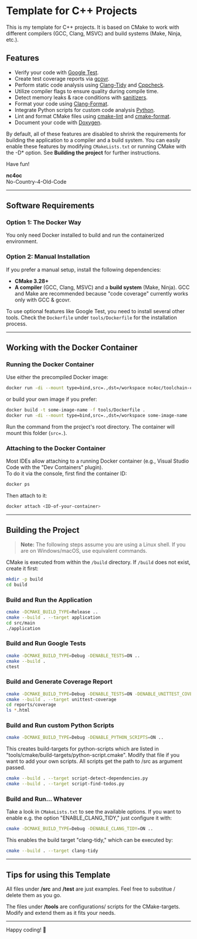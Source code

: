 # Template for C++ Projects

This is my template for C++ projects. It is based on CMake to work with different compilers (GCC, Clang, MSVC) and build systems (Make, Ninja, etc.).

## Features
- Verify your code with [Google Test](https://github.com/google/googletest).
- Create test coverage reports via [gcovr](https://gcovr.com/en/stable/).
- Perform static code analysis using [Clang-Tidy](https://clang.llvm.org/extra/clang-tidy/) and [Cppcheck](http://cppcheck.net/).
- Utilize compiler flags to ensure quality during compile time.
- Detect memory leaks & race conditions with [sanitizers](https://gcc.gnu.org/onlinedocs/gcc/Instrumentation-Options.html).
- Format your code using [Clang-Format](https://clang.llvm.org/docs/ClangFormat.html).
- Integrate Python scripts for custom code analysis [Python](https://www.python.org/).
- Lint and format CMake files using [cmake-lint](https://cmake-format.readthedocs.io/en/latest/cmake-lint.html) and [cmake-format](https://cmake-format.readthedocs.io/en/latest/cmake-format.html).
- Document your code with [Doxygen](https://www.doxygen.nl/).

By default, all of these features are disabled to shrink the requirements for building the application to a compiler and a build system.
You can easily enable these features by modifying `CMakeLists.txt` or running CMake with the -D* option.
See **Building the project** for further instructions.

Have fun!

**nc4oc**  
No-Country-4-Old-Code

---

## Software Requirements

### Option 1: The Docker Way
You only need Docker installed to build and run the containerized environment.

### Option 2: Manual Installation
If you prefer a manual setup, install the following dependencies:
- **CMake 3.28+**
- **A compiler** (GCC, Clang, MSVC) and a **build system** (Make, Ninja). GCC and Make are recommended because "code coverage" currently works only with GCC & gcovr.

To use optional features like Google Test, you need to install several other tools. Check the `Dockerfile` under `tools/Dockerfile` for the installation process.

---

## Working with the Docker Container

### Running the Docker Container
Use either the precompiled Docker image:
```sh
docker run -di --mount type=bind,src=.,dst=/workspace nc4oc/toolchain-cpp:latest
```
or build your own image if you prefer:
```sh
docker build -t some-image-name -f tools/Dockerfile .
docker run -di --mount type=bind,src=.,dst=/workspace some-image-name
```
Run the command from the project's root directory. The container will mount this folder (`src=.`).

### Attaching to the Docker Container
Most IDEs allow attaching to a running Docker container (e.g., Visual Studio Code with the "Dev Containers" plugin).  
To do it via the console, first find the container ID:
```sh
docker ps
```
Then attach to it:
```sh
docker attach <ID-of-your-container>
```

---

## Building the Project

> **Note:** The following steps assume you are using a Linux shell. If you are on Windows/macOS, use equivalent commands.

CMake is executed from within the `/build` directory. If `/build` does not exist, create it first:
```sh
mkdir -p build
cd build
```

### Build and Run the Application
```sh
cmake -DCMAKE_BUILD_TYPE=Release ..
cmake --build . --target application
cd src/main
./application
```

### Build and Run Google Tests
```sh
cmake -DCMAKE_BUILD_TYPE=Debug -DENABLE_TESTS=ON ..
cmake --build .
ctest
```

### Build and Generate Coverage Report
```sh
cmake -DCMAKE_BUILD_TYPE=Debug -DENABLE_TESTS=ON -DENABLE_UNITTEST_COVERAGE=ON ..
cmake --build . --target unittest-coverage
cd reports/coverage
ls *.html
```

### Build and Run custom Python Scripts
```sh
cmake -DCMAKE_BUILD_TYPE=Debug -DENABLE_PYTHON_SCRIPTS=ON ..
```
This creates build-targets for python-scripts which are listed in "tools/cmake/build-targets/python-script.cmake".
Modify that file if you want to add your own scripts.
All scripts get the path to /src as argument passed.

```sh
cmake --build . --target script-detect-dependencies.py
cmake --build . --target script-find-todos.py
```

### Build and Run... Whatever
Take a look in `CMakeLists.txt` to see the available options.
If you want to enable e.g. the option "ENABLE_CLANG_TIDY," just configure it with:
```sh
cmake -DCMAKE_BUILD_TYPE=Debug -DENABLE_CLANG_TIDY=ON ..
```
This enables the build target "clang-tidy," which can be executed by:
```sh
cmake --build . --target clang-tidy
```

---
## Tips for using this Template
All files under **/src** and **/test** are just examples.
Feel free to substitue / delete them as you go.

The files under **/tools** are configurations/ scripts for the CMake-targets.
Modify and extend them as it fits your needs.

---



Happy coding! 🚀

